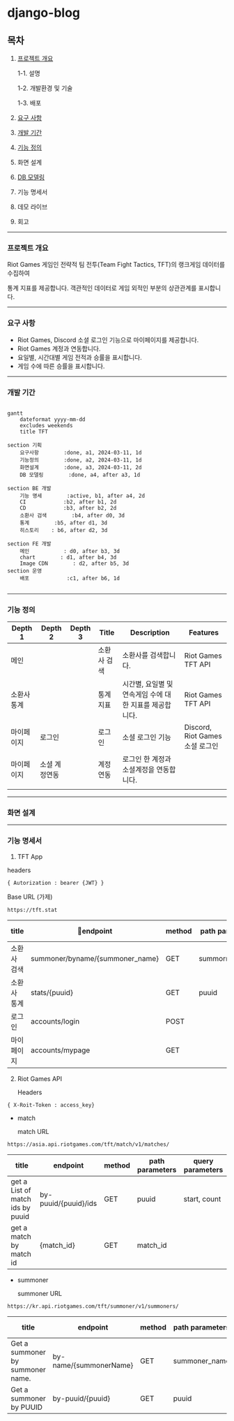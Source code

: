# django-blog

## 목차

1. [프로젝트 개요](#프로젝트=개요)

   1-1. 설명

   1-2. 개발환경 및 기술

   1-3. 배포
2. [요구 사항](#요구-사항)
3. [개발 기간](#개발-기간)
4. [기능 정의](#기능-정의)
5. 화면 설계
6. [DB 모델링](#DB-모델링)
7. 기능 명세서
8. 데모 라이브
9. 회고

---

### 프로젝트 개요

Riot Games 게임인 전략적 팀 전투(Team Fight Tactics, TFT)의 랭크게임 데이터를 수집하여

통계 지표를 제공합니다. 객관적인 데이터로 게임 외적인 부분의 상관관계를 표시합니다.

---

### 요구 사항

- Riot Games, Discord 소셜 로그인 기능으로 마이페이지를 제공합니다.
- Riot Games 계정과 연동합니다.
- 요일별, 시간대별 게임 전적과 승률을 표시합니다.
- 게임 수에 따른 승률을 표시합니다.

---

### 개발 기간

```mermaid

gantt
    dateformat yyyy-mm-dd
    excludes weekends
    title TFT

section 기획
    요구사항        :done, a1, 2024-03-11, 1d
    기능정의        :done, a2, 2024-03-11, 1d
    화면설계        :done, a3, 2024-03-11, 2d
    DB 모델링        :done, a4, after a3, 1d

section BE 개발
    기능 명세        :active, b1, after a4, 2d
    CI            :b2, after b1, 2d
    CD            :b3, after b2, 2d
    소환사 검색        :b4, after d0, 3d
    통계        :b5, after d1, 3d
    히스토리    : b6, after d2, 3d

section FE 개발
    메인           : d0, after b3, 3d
    chart        : d1, after b4, 3d
    Image CDN        : d2, after b5, 3d
section 운영
    배포            :c1, after b6, 1d


```

---

### 기능 정의


| Depth 1     | Depth 2       | Depth 3 | Title       | Description                                             | Features                        |
| ------------- | --------------- | --------- | ------------- | --------------------------------------------------------- | --------------------------------- |
| 메인        |               |         | 소환사 검색 | 소환사를 검색합니다.                                    | Riot Games TFT API              |
| 소환사 통계 |               |         | 통계지표    | 시간별, 요일별 및 연속게임 수에 대한 지표를 제공합니다. | Riot Games TFT API              |
| 마이페이지  | 로그인        |         | 로그인      | 소셜 로그인 기능                                        | Discord, Riot Games 소셜 로그인 |
| 마이페이지  | 소셜 계정연동 |         | 계정 연동   | 로그인 한 계정과 소셜계정을 연동합니다.                 |                                 |
|             |               |         |             |                                                         |                                 |

---

### 화면 설계

---

### 기능 명세서

1. TFT App

headers

```
{ Autorization : bearer {JWT} }
```

Base URL (가제)

```
https://tft.stat
```


| title       | endpoint                       | method | path parameters | query parameters | description |
| ------------- | --------------------------------- | -------- | ----------------- | ------------------ | ------------- |
| 소환사 검색 | summoner/byname/{summoner_name} | GET    | summorner_name  |                  |             |
| 소환사 통계 | stats/{puuid}                   | GET    | puuid           | start , count    |             |
| 로그인      | accounts/login                  | POST   |                 |                  |             |
| 마이페이지  | accounts/mypage                 | GET    |                 |                  |             |

2. Riot Games API

   Headers

```
{ X-Roit-Token : access_key}
```

- match

  match URL

```
https://asia.api.riotgames.com/tft/match/v1/matches/
```


| title                            | endpoint             | method | path parameters | query parameters |
| ---------------------------------- | ---------------------- | -------- | ----------------- | ------------------ |
| get a List of match ids by puuid | by-puuid/{puuid}/ids | GET    | puuid           | start, count     |
| get a match by match id          | {match_id}           | GET    | match_id        |                  |

- summoner

  summoner URL

```
https://kr.api.riotgames.com/tft/summoner/v1/summoners/
```


| title                            | endpoint               | method | path parameters | query parameters |
| ---------------------------------- | ------------------------ | -------- | ----------------- | ------------------ |
| Get a summoner by summoner name. | by-name/{summonerName} | GET    | summoner_name   | start, count     |
| Get a summoner by PUUID          | by-puuid/{puuid}       | GET    | puuid           |                  |
